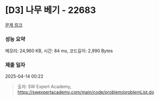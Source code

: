 # [D3] 나무 베기 - 22683 

[문제 링크](https://swexpertacademy.com/main/code/problem/problemDetail.do?contestProbId=AZIyCYJ6p30DFAQP) 

### 성능 요약

메모리: 24,960 KB, 시간: 84 ms, 코드길이: 2,990 Bytes

### 제출 일자

2025-04-14 00:22



> 출처: SW Expert Academy, https://swexpertacademy.com/main/code/problem/problemList.do